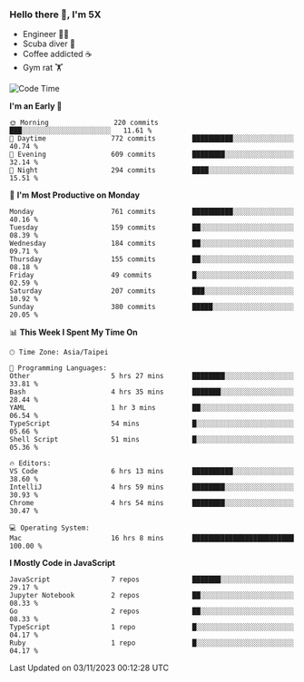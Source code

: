### Hello there 👋, I'm 5X

* Engineer 👨‍💻
* Scuba diver 🤿
* Coffee addicted ☕️
* Gym rat 🏋️

<!--START_SECTION:waka-->
![Code Time](http://img.shields.io/badge/Code%20Time-640%20hrs%2020%20mins-blue)

**I'm an Early 🐤** 

```text
🌞 Morning                220 commits         ███░░░░░░░░░░░░░░░░░░░░░░   11.61 % 
🌆 Daytime                772 commits         ██████████░░░░░░░░░░░░░░░   40.74 % 
🌃 Evening                609 commits         ████████░░░░░░░░░░░░░░░░░   32.14 % 
🌙 Night                  294 commits         ████░░░░░░░░░░░░░░░░░░░░░   15.51 % 
```
📅 **I'm Most Productive on Monday** 

```text
Monday                   761 commits         ██████████░░░░░░░░░░░░░░░   40.16 % 
Tuesday                  159 commits         ██░░░░░░░░░░░░░░░░░░░░░░░   08.39 % 
Wednesday                184 commits         ██░░░░░░░░░░░░░░░░░░░░░░░   09.71 % 
Thursday                 155 commits         ██░░░░░░░░░░░░░░░░░░░░░░░   08.18 % 
Friday                   49 commits          █░░░░░░░░░░░░░░░░░░░░░░░░   02.59 % 
Saturday                 207 commits         ███░░░░░░░░░░░░░░░░░░░░░░   10.92 % 
Sunday                   380 commits         █████░░░░░░░░░░░░░░░░░░░░   20.05 % 
```


📊 **This Week I Spent My Time On** 

```text
🕑︎ Time Zone: Asia/Taipei

💬 Programming Languages: 
Other                    5 hrs 27 mins       ████████░░░░░░░░░░░░░░░░░   33.81 % 
Bash                     4 hrs 35 mins       ███████░░░░░░░░░░░░░░░░░░   28.44 % 
YAML                     1 hr 3 mins         ██░░░░░░░░░░░░░░░░░░░░░░░   06.54 % 
TypeScript               54 mins             █░░░░░░░░░░░░░░░░░░░░░░░░   05.66 % 
Shell Script             51 mins             █░░░░░░░░░░░░░░░░░░░░░░░░   05.36 % 

🔥 Editors: 
VS Code                  6 hrs 13 mins       ██████████░░░░░░░░░░░░░░░   38.60 % 
IntelliJ                 4 hrs 59 mins       ████████░░░░░░░░░░░░░░░░░   30.93 % 
Chrome                   4 hrs 54 mins       ████████░░░░░░░░░░░░░░░░░   30.47 % 

💻 Operating System: 
Mac                      16 hrs 8 mins       █████████████████████████   100.00 % 
```

**I Mostly Code in JavaScript** 

```text
JavaScript               7 repos             ███████░░░░░░░░░░░░░░░░░░   29.17 % 
Jupyter Notebook         2 repos             ██░░░░░░░░░░░░░░░░░░░░░░░   08.33 % 
Go                       2 repos             ██░░░░░░░░░░░░░░░░░░░░░░░   08.33 % 
TypeScript               1 repo              █░░░░░░░░░░░░░░░░░░░░░░░░   04.17 % 
Ruby                     1 repo              █░░░░░░░░░░░░░░░░░░░░░░░░   04.17 % 
```




 Last Updated on 03/11/2023 00:12:28 UTC
<!--END_SECTION:waka-->
